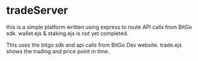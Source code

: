 # tradeServer
this is a simple platform written using express to route API calls from BitGo sdk.
wallet.ejs & staking.ejs is not yet completed. 

This uses the bitgo sdk and api calls from BitGo Dev website. 
trade.ejs shows the trading and price point in time. 
